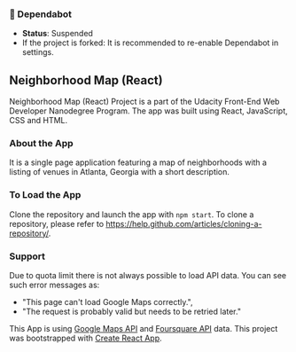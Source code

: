 ### 🔄 Dependabot  
- **Status**: Suspended
- If the project is forked: It is recommended to re-enable Dependabot in settings.
## Neighborhood Map (React)
Neighborhood Map (React) Project is a part of the Udacity Front-End Web Developer Nanodegree Program. The app was built using React, JavaScript, CSS and HTML.
### About the App
It is a single page application featuring a map of neighborhoods with a listing of venues in Atlanta, Georgia with a short description.
### To Load the App
Clone the repository and launch the app with `npm start`. To clone a repository, please refer to https://help.github.com/articles/cloning-a-repository/.
### Support
Due to quota limit there is not always possible to load API data. 
You can see such error messages as: 
* "This page can't load Google Maps correctly.", 
* "The request is probably valid but needs to be retried later."

This App is using [Google Maps API](https://developers.google.com/maps/documentation/javascript/tutorial) and [Foursquare API](https://developer.foursquare.com/) data. This project was bootstrapped with [Create React App](https://github.com/facebookincubator/create-react-app).
